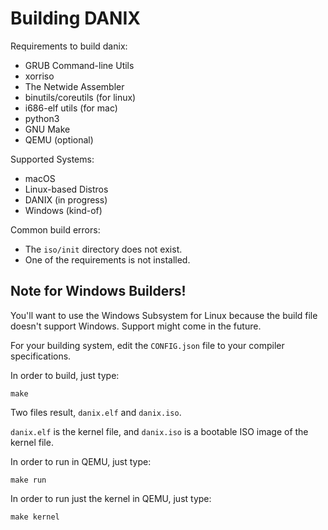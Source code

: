 # Building DANIX

Requirements to build danix:
* GRUB Command-line Utils
* xorriso
* The Netwide Assembler
* binutils/coreutils (for linux)
* i686-elf utils (for mac)
* python3
* GNU Make
* QEMU (optional)

Supported Systems:
* macOS
* Linux-based Distros
* DANIX (in progress)
* Windows (kind-of)

Common build errors:
* The `iso/init` directory does not exist.
* One of the requirements is not installed.


## Note for Windows Builders!
You'll want to use the Windows Subsystem for Linux because the build file doesn't support Windows.
Support might come in the future.


For your building system, edit the `CONFIG.json` file to your compiler
specifications.

In order to build, just type:

	make

Two files result, `danix.elf` and `danix.iso`.

`danix.elf` is the kernel file, and `danix.iso` is a
bootable ISO image of the kernel file.

In order to run in QEMU, just type:

	make run

In order to run just the kernel in QEMU, just type:

	make kernel
